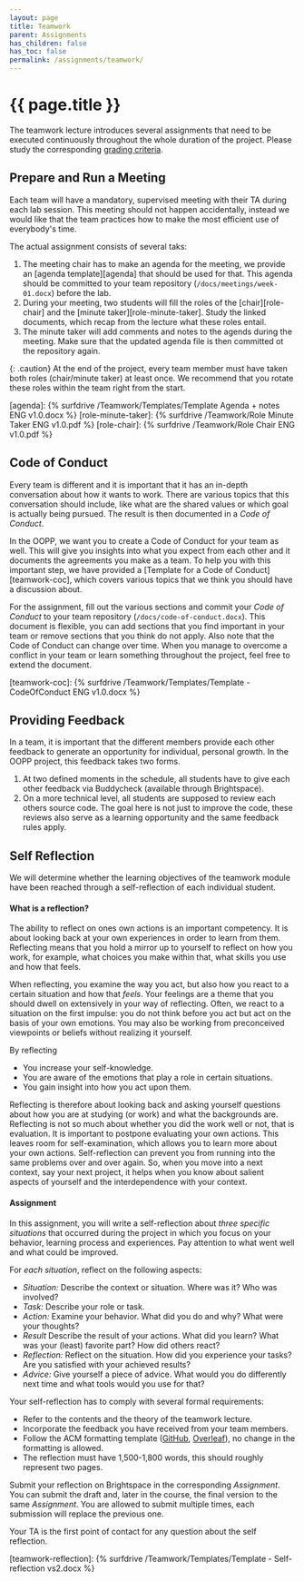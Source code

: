 ```yaml
---
layout: page
title: Teamwork
parent: Assignments
has_children: false
has_toc: false
permalink: /assignments/teamwork/
---
```


# {{ page.title }}

The teamwork lecture introduces several assignments that need to be executed continuously throughout the whole duration of the project.
Please study the corresponding [grading criteria]({{site.baseurl}}/grading/process#teamwork).

## Prepare and Run a Meeting

Each team will have a mandatory, supervised meeting with their TA during each lab session.
This meeting should not happen accidentally, instead we would like that the team practices how to make the most efficient use of everybody's time.

The actual assignment consists of several taks:

1. The meeting chair has to make an agenda for the meeting, we provide an [agenda template][agenda] that should be used for that.
This agenda should be committed to your team repository (`/docs/meetings/week-01.docx`) before the lab.
2. During your meeting, two students will fill the roles of the [chair][role-chair] and the [minute taker][role-minute-taker].
Study the linked documents, which recap from the lecture what these roles entail.
3. The minute taker will add comments and notes to the agends during the meeting.
Make sure that the updated agenda file is then committed ot the repository again.

{: .caution}
At the end of the project, every team member must have taken both roles (chair/minute taker) at least once.
We recommend that you rotate these roles within the team right from the start.


[agenda]: {% surfdrive /Teamwork/Templates/Template Agenda + notes ENG v1.0.docx %}
[role-minute-taker]: {% surfdrive /Teamwork/Role Minute Taker ENG v1.0.pdf %}
[role-chair]: {% surfdrive /Teamwork/Role Chair ENG v1.0.pdf %}


## Code of Conduct

Every team is different and it is important that it has an in-depth conversation about how it wants to work.
There are various topics that this conversation should include, like what are the shared values or which goal is actually being pursued.
The result is then documented in a *Code of Conduct*.

In the OOPP, we want you to create a Code of Conduct for your team as well.
This will give you insights into what you expect from each other and it documents the agreements you make as a team.
To help you with this important step, we have provided a [Template for a Code of Conduct][teamwork-coc], which covers various topics that we think you should have a discussion about.

For the assignment, fill out the various sections and commit your *Code of Conduct* to your team repository (`/docs/code-of-conduct.docx`).
This document is flexible, you can add sections that you find important in your team or remove sections that you think do not apply. 
Also note that the Code of Conduct can change over time.
When you manage to overcome a conflict in your team or learn something throughout the project, feel free to extend the document.

[teamwork-coc]: {% surfdrive /Teamwork/Templates/Template - CodeOfConduct ENG v1.0.docx %}

## Providing Feedback

In a team, it is important that the different members provide each other feedback to generate an opportunity for individual, personal growth.
In the OOPP project, this feedback takes two forms.

1. At two defined moments in the schedule, all students have to give each other feedback via Buddycheck (available through Brightspace).
2. On a more technical level, all students are supposed to review each others source code.
The goal here is not just to improve the code, these reviews also serve as a learning opportunity and the same feedback rules apply.

## Self Reflection

We will determine whether the learning objectives of the teamwork module have been reached through a self-reflection of each individual student.

#### What is a reflection?

The ability to reflect on ones own actions is an important competency.
It is about looking back at your own experiences in order to learn from them.
Reflecting means that you hold a mirror up to yourself to reflect on how you work, for example, what choices you make within that, what skills you use and how that feels. 

When reflecting, you examine the way you act, but also how you react to a certain situation and how that *feels*.
Your feelings are a theme that you should dwell on extensively in your way of reflecting.
Often, we react to a situation on the first impulse: you do not think before you act but act on the basis of your own emotions.
You may also be working from preconceived viewpoints or beliefs without realizing it yourself.

By reflecting 

- You increase your self-knowledge. 
- You are aware of the emotions that play a role in certain situations. 
- You gain insight into how you act upon them.

Reflecting is therefore about looking back and asking yourself questions about how you are at studying (or work) and what the backgrounds are.
Reflecting is not so much about whether you did the work well or not, that is evaluation.
It is important to postpone evaluating your own actions.
This leaves room for self-examination, which allows you to learn more about your own actions.
Self-reflection can prevent you from running into the same problems over and over again.
So, when you move into a next context, say your next project, it helps when you know about salient aspects of yourself and the interdependence with your context.

#### Assignment

In this assignment, you will write a self-reflection about *three specific situations* that occurred during the project in which you focus on your behavior, learning process and experiences.
Pay attention to what went well and what could be improved. 

For *each situation*, reflect on the following aspects:

- *Situation:* Describe the context or situation. Where was it? Who was involved?
- *Task:* Describe your role or task.
- *Action:* Examine your behavior. What did you do and why? What were your thoughts?
- *Result* Describe the result of your actions. What did you learn? What was your (least) favorite part? How did others react?
- *Reflection:* Reflect on the situation. How did you experience your tasks? Are you satisfied with your achieved results? 
- *Advice:* Give yourself a piece of advice. What would you do differently next time and what tools would you use for that? 

Your self-reflection has to comply with several formal requirements:

- Refer to the contents and the theory of the teamwork lecture.
- Incorporate the feedback you have received from your team members.
- Follow the ACM formatting template ([GitHub](https://github.com/proksch/template-report), [Overleaf](https://www.overleaf.com/read/zsdrgrzgncnb)), no change in the formatting is allowed.
- The reflection must have 1,500-1,800 words, this should roughly represent two pages.

Submit your reflection on Brightspace in the corresponding *Assignment*.
You can submit the draft and, later in the course, the final version to the same *Assignment*.
You are allowed to submit multiple times, each submission will replace the previous one.

Your TA is the first point of contact for any question about the self reflection.


[teamwork-reflection]: {% surfdrive /Teamwork/Templates/Template - Self-reflection vs2.docx %}
